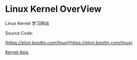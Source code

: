 Linux Kernel OverView
=======



Linux Kernel 学习网站

Source Code:

[https://elixir.bootlin.com/linux](https://elixir.bootlin.com/linux)



[Kernel Apis](https://www.kernel.org/doc/htmldocs/kernel-api/)


